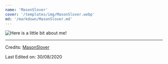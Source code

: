 ```yaml
---
name: 'MasonSlover'
cover: '/templates/img/MasonSlover.webp'
md: '/markdown/MasonSlover.md'
---
```



<img src="https://github.com/MasonSlover/MasonSlover/blob/master/output.gif" alt="Here is a little bit about me!">

-----
Credits: [MasonSlover](https://github.com/MasonSlover)

Last Edited on: 30/08/2020